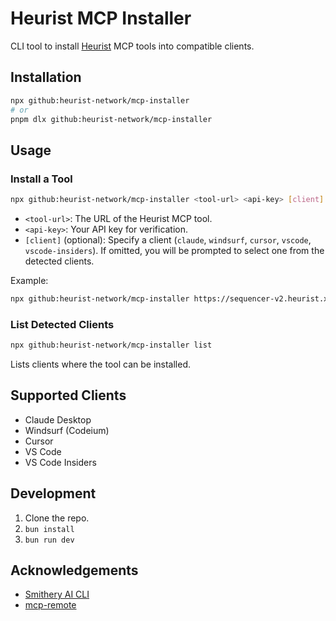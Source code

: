 # Heurist MCP Installer

CLI tool to install [Heurist](https://heurist.ai/) MCP tools into compatible clients.

## Installation

```bash
npx github:heurist-network/mcp-installer
# or
pnpm dlx github:heurist-network/mcp-installer
```

## Usage

### Install a Tool

```bash
npx github:heurist-network/mcp-installer <tool-url> <api-key> [client]
```

- `<tool-url>`: The URL of the Heurist MCP tool.
- `<api-key>`: Your API key for verification.
- `[client]` (optional): Specify a client (`claude`, `windsurf`, `cursor`, `vscode`, `vscode-insiders`). If omitted, you will be prompted to select one from the detected clients.

Example:
```bash
npx github:heurist-network/mcp-installer https://sequencer-v2.heurist.xyz/tool0f1234de/sse api_key cursor
```

### List Detected Clients

```bash
npx github:heurist-network/mcp-installer list
```

Lists clients where the tool can be installed.

## Supported Clients

- Claude Desktop
- Windsurf (Codeium)
- Cursor
- VS Code
- VS Code Insiders

## Development

1. Clone the repo.
2. `bun install`
3. `bun run dev`

## Acknowledgements

- [Smithery AI CLI](https://github.com/smithery-ai/cli/)
- [mcp-remote](https://github.com/geelen/mcp-remote)
